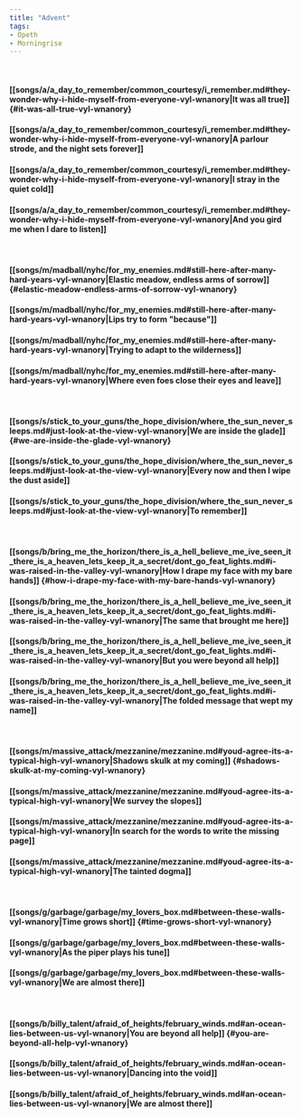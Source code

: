 ```yaml
---
title: "Advent"
tags:
- Opeth
- Morningrise
---
```

&nbsp;
#### [[songs/a/a_day_to_remember/common_courtesy/i_remember.md#they-wonder-why-i-hide-myself-from-everyone-vyl-wnanory|It was all true]] {#it-was-all-true-vyl-wnanory}
#### [[songs/a/a_day_to_remember/common_courtesy/i_remember.md#they-wonder-why-i-hide-myself-from-everyone-vyl-wnanory|A parlour strode, and the night sets forever]]
#### [[songs/a/a_day_to_remember/common_courtesy/i_remember.md#they-wonder-why-i-hide-myself-from-everyone-vyl-wnanory|I stray in the quiet cold]]
#### [[songs/a/a_day_to_remember/common_courtesy/i_remember.md#they-wonder-why-i-hide-myself-from-everyone-vyl-wnanory|And you gird me when I dare to listen]]
&nbsp;
#### [[songs/m/madball/nyhc/for_my_enemies.md#still-here-after-many-hard-years-vyl-wnanory|Elastic meadow, endless arms of sorrow]] {#elastic-meadow-endless-arms-of-sorrow-vyl-wnanory}
#### [[songs/m/madball/nyhc/for_my_enemies.md#still-here-after-many-hard-years-vyl-wnanory|Lips try to form "because"]]
#### [[songs/m/madball/nyhc/for_my_enemies.md#still-here-after-many-hard-years-vyl-wnanory|Trying to adapt to the wilderness]]
#### [[songs/m/madball/nyhc/for_my_enemies.md#still-here-after-many-hard-years-vyl-wnanory|Where even foes close their eyes and leave]]
&nbsp;
#### [[songs/s/stick_to_your_guns/the_hope_division/where_the_sun_never_sleeps.md#just-look-at-the-view-vyl-wnanory|We are inside the glade]] {#we-are-inside-the-glade-vyl-wnanory}
#### [[songs/s/stick_to_your_guns/the_hope_division/where_the_sun_never_sleeps.md#just-look-at-the-view-vyl-wnanory|Every now and then I wipe the dust aside]]
#### [[songs/s/stick_to_your_guns/the_hope_division/where_the_sun_never_sleeps.md#just-look-at-the-view-vyl-wnanory|To remember]]
&nbsp;
#### [[songs/b/bring_me_the_horizon/there_is_a_hell_believe_me_ive_seen_it_there_is_a_heaven_lets_keep_it_a_secret/dont_go_feat_lights.md#i-was-raised-in-the-valley-vyl-wnanory|How I drape my face with my bare hands]] {#how-i-drape-my-face-with-my-bare-hands-vyl-wnanory}
#### [[songs/b/bring_me_the_horizon/there_is_a_hell_believe_me_ive_seen_it_there_is_a_heaven_lets_keep_it_a_secret/dont_go_feat_lights.md#i-was-raised-in-the-valley-vyl-wnanory|The same that brought me here]]
#### [[songs/b/bring_me_the_horizon/there_is_a_hell_believe_me_ive_seen_it_there_is_a_heaven_lets_keep_it_a_secret/dont_go_feat_lights.md#i-was-raised-in-the-valley-vyl-wnanory|But you were beyond all help]]
#### [[songs/b/bring_me_the_horizon/there_is_a_hell_believe_me_ive_seen_it_there_is_a_heaven_lets_keep_it_a_secret/dont_go_feat_lights.md#i-was-raised-in-the-valley-vyl-wnanory|The folded message that wept my name]]
&nbsp;
#### [[songs/m/massive_attack/mezzanine/mezzanine.md#youd-agree-its-a-typical-high-vyl-wnanory|Shadows skulk at my coming]] {#shadows-skulk-at-my-coming-vyl-wnanory}
#### [[songs/m/massive_attack/mezzanine/mezzanine.md#youd-agree-its-a-typical-high-vyl-wnanory|We survey the slopes]]
#### [[songs/m/massive_attack/mezzanine/mezzanine.md#youd-agree-its-a-typical-high-vyl-wnanory|In search for the words to write the missing page]]
#### [[songs/m/massive_attack/mezzanine/mezzanine.md#youd-agree-its-a-typical-high-vyl-wnanory|The tainted dogma]]
&nbsp;
#### [[songs/g/garbage/garbage/my_lovers_box.md#between-these-walls-vyl-wnanory|Time grows short]] {#time-grows-short-vyl-wnanory}
#### [[songs/g/garbage/garbage/my_lovers_box.md#between-these-walls-vyl-wnanory|As the piper plays his tune]]
#### [[songs/g/garbage/garbage/my_lovers_box.md#between-these-walls-vyl-wnanory|We are almost there]]
&nbsp;
#### [[songs/b/billy_talent/afraid_of_heights/february_winds.md#an-ocean-lies-between-us-vyl-wnanory|You are beyond all help]] {#you-are-beyond-all-help-vyl-wnanory}
#### [[songs/b/billy_talent/afraid_of_heights/february_winds.md#an-ocean-lies-between-us-vyl-wnanory|Dancing into the void]]
#### [[songs/b/billy_talent/afraid_of_heights/february_winds.md#an-ocean-lies-between-us-vyl-wnanory|We are almost there]]
